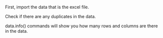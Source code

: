 First, import the data that is the excel file.

Check if there are any duplicates in the data.

data.info() commands will show you how many rows and columns are there in the data.

